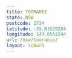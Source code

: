 ```yaml
---
title: TOORANIE
state: NSW
postcode: 2734
latitude: -35.03529204
longitude: 143.6562244
url: /nsw/tooranie/
layout: suburb
---
```

